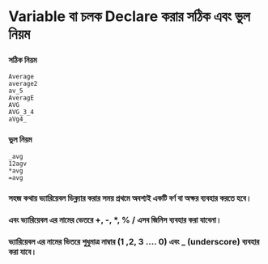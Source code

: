 # Variable বা চলক Declare করার সঠিক এবং ভুল নিয়ম

### সঠিক নিয়ম
    Average
    average2
    av_5
    AveragE
    AVG
    AVG_3_4
    aVg4_
    
### ভুল নিয়ম
    _avg
    12agv
    *avg
    =avg
    
### সহজ কথায় ভ্যারিয়েবল ডিক্ল্যার করার সময় প্রথমে অবশ্যই একটি বর্ণ বা অক্ষর ব্যবহার করতে হবে।
### এবং ভ্যারিয়েবল এর নামের ভেতরে  +, -, *, % / এসব জিনিস ব্যবহার করা যাবেনা।
### ভ্যারিয়েবল এর নামের ভিতরে শুধুমাত্র নাম্বার (1 ,2, 3 .... 0) এবং _ (underscore) ব্যবহার করা যাবে।
